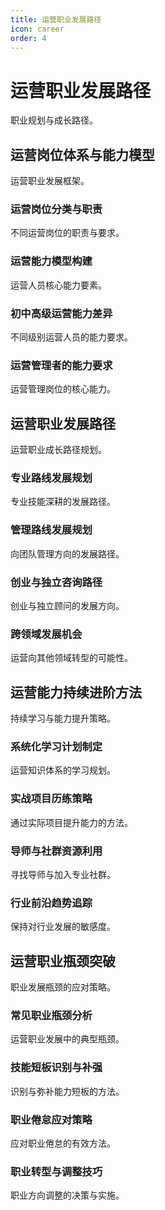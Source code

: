```yaml
---
title: 运营职业发展路径
icon: career
order: 4
---
```


# 运营职业发展路径

职业规划与成长路径。

## 运营岗位体系与能力模型

运营职业发展框架。

### 运营岗位分类与职责

不同运营岗位的职责与要求。

### 运营能力模型构建

运营人员核心能力要素。

### 初中高级运营能力差异

不同级别运营人员的能力要求。

### 运营管理者的能力要求

运营管理岗位的核心能力。

## 运营职业发展路径

运营职业成长路径规划。

### 专业路线发展规划

专业技能深耕的发展路径。

### 管理路线发展规划

向团队管理方向的发展路径。

### 创业与独立咨询路径

创业与独立顾问的发展方向。

### 跨领域发展机会

运营向其他领域转型的可能性。

## 运营能力持续进阶方法

持续学习与能力提升策略。

### 系统化学习计划制定

运营知识体系的学习规划。

### 实战项目历练策略

通过实际项目提升能力的方法。

### 导师与社群资源利用

寻找导师与加入专业社群。

### 行业前沿趋势追踪

保持对行业发展的敏感度。

## 运营职业瓶颈突破

职业发展瓶颈的应对策略。

### 常见职业瓶颈分析

运营职业发展中的典型瓶颈。

### 技能短板识别与补强

识别与弥补能力短板的方法。

### 职业倦怠应对策略

应对职业倦怠的有效方法。

### 职业转型与调整技巧

职业方向调整的决策与实施。

